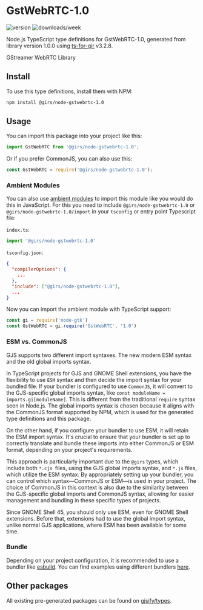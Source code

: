 
# GstWebRTC-1.0

![version](https://img.shields.io/npm/v/@girs/node-gstwebrtc-1.0)
![downloads/week](https://img.shields.io/npm/dw/@girs/node-gstwebrtc-1.0)


Node.js TypeScript type definitions for GstWebRTC-1.0, generated from library version 1.0.0 using [ts-for-gir](https://github.com/gjsify/ts-for-gir) v3.2.8.

GStreamer WebRTC Library

## Install

To use this type definitions, install them with NPM:
```bash
npm install @girs/node-gstwebrtc-1.0
```

## Usage

You can import this package into your project like this:
```ts
import GstWebRTC from '@girs/node-gstwebrtc-1.0';
```

Or if you prefer CommonJS, you can also use this:
```ts
const GstWebRTC = require('@girs/node-gstwebrtc-1.0');
```

### Ambient Modules

You can also use [ambient modules](https://github.com/gjsify/ts-for-gir/tree/main/packages/cli#ambient-modules) to import this module like you would do this in JavaScript.
For this you need to include `@girs/node-gstwebrtc-1.0` or `@girs/node-gstwebrtc-1.0/import` in your `tsconfig` or entry point Typescript file:

`index.ts`:
```ts
import '@girs/node-gstwebrtc-1.0'
```

`tsconfig.json`:
```json
{
  "compilerOptions": {
    ...
  },
  "include": ["@girs/node-gstwebrtc-1.0"],
  ...
}
```

Now you can import the ambient module with TypeScript support: 

```ts
const gi = require('node-gtk')
const GstWebRTC = gi.require('GstWebRTC', '1.0')
```



### ESM vs. CommonJS

GJS supports two different import syntaxes. The new modern ESM syntax and the old global imports syntax.

In TypeScript projects for GJS and GNOME Shell extensions, you have the flexibility to use `ESM` syntax and then decide the import syntax for your bundled file. If your bundler is configured to use `CommonJS`, it will convert to the GJS-specific global imports syntax, like `const moduleName = imports.gi[moduleName]`. This is different from the traditional `require` syntax seen in Node.js. The global imports syntax is chosen because it aligns with the CommonJS format supported by NPM, which is used for the generated type definitions and this package.

On the other hand, if you configure your bundler to use ESM, it will retain the ESM import syntax. It's crucial to ensure that your bundler is set up to correctly translate and bundle these imports into either CommonJS or ESM format, depending on your project's requirements.

This approach is particularly important due to the `@girs` types, which include both `*.cjs `files, using the GJS global imports syntax, and `*.js` files, which utilize the ESM syntax. By appropriately setting up your bundler, you can control which syntax—CommonJS or ESM—is used in your project. The choice of CommonJS in this context is also due to the similarity between the GJS-specific global imports and CommonJS syntax, allowing for easier management and bundling in these specific types of projects.

Since GNOME Shell 45, you should only use ESM, even for GNOME Shell extensions. Before that, extensions had to use the global import syntax, unlike normal GJS applications, where ESM has been available for some time.

### Bundle

Depending on your project configuration, it is recommended to use a bundler like [esbuild](https://esbuild.github.io/). You can find examples using different bundlers [here](https://github.com/gjsify/ts-for-gir/tree/main/examples).

## Other packages

All existing pre-generated packages can be found on [gjsify/types](https://github.com/gjsify/types).

